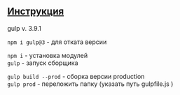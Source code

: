 [Инструкция](https://github.com/Poliakh/myhelp/blob/master/help.md)  
---
gulp v. 3.9.1

`npm i gulp@3` - для отката версии

`npm i` - установка модулей  
`gulp` - запуск сборщика  

`gulp build --prod` - сборка версии production  
`gulp prod` - переложить папку (указать путь gulpfile.js )